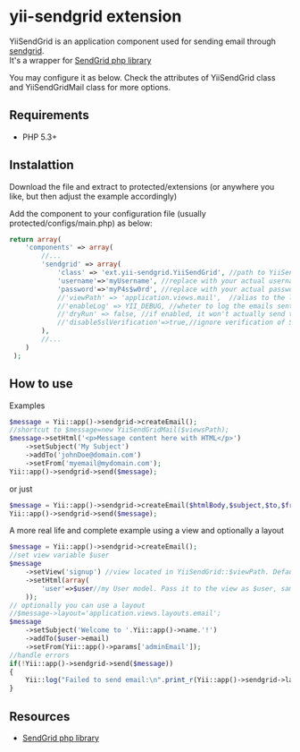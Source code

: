 yii-sendgrid extension
============

YiiSendGrid is an application component used for sending email through [sendgrid](http://sendgrid.com).  
It's a wrapper for [SendGrid php library](https://github.com/sendgrid/sendgrid-php)  

You may configure it as below.  Check the attributes of YiiSendGrid class and YiiSendGridMail class for more options.  

## Requirements

+ PHP 5.3+  

## Instalattion

Download the file and extract to protected/extensions (or anywhere you like, but then adjust the example accordingly)  

Add the component to your configuration file (usually protected/configs/main.php) as below:  

``` php
return array(  
	'components' => array(  
		//...
 		'sendgrid' => array(  
 			'class' => 'ext.yii-sendgrid.YiiSendGrid', //path to YiiSendGrid class  
 			'username'=>'myUsername', //replace with your actual username  
 			'password'=>'myP4s$w0rd', //replace with your actual password  
 			//'viewPath' => 'application.views.mail',  //alias to the layouts path. Optional  
 			//'enableLog' => YII_DEBUG, //wheter to log the emails sent. Optional  
 			//'dryRun' => false, //if enabled, it won't actually send the emails, only log. Optional  
			//'disableSslVerification'=>true,//ignore verification of SSL certificate  
 		),  
 		//...  
 	)  
 );  
```  
 
## How to use

Examples  
``` php  
$message = Yii::app()->sendgrid->createEmail();  
//shortcut to $message=new YiiSendGridMail($viewsPath);
$message->setHtml('<p>Message content here with HTML</p>')  
	->setSubject('My Subject')  
	->addTo('johnDoe@domain.com')  
	->setFrom('myemail@mydomain.com');  
Yii::app()->sendgrid->send($message);  
```  

 or just  
``` php  
$message = Yii::app()->sendgrid->createEmail($htmlBody,$subject,$to,$from);  
Yii::app()->sendgrid->send($message);  
```  

A more real life and complete example using a view and optionally a layout  
``` php  
$message = Yii::app()->sendgrid->createEmail();  
//set view variable $user  
$message  
	->setView('signup') //view located in YiiSendGrid::$viewPath. Defaults to protected/views/mail  
	->setHtml(array(  
		'user'=>$user//my User model. Pass it to the view as $user, same way controller does  
	));  
// optionally you can use a layout  
//$message->layout='application.views.layouts.email';  
$message  
	->setSubject('Welcome to '.Yii::app()->name.'!')  
	->addTo($user->email)  
	->setFrom(Yii::app()->params['adminEmail']);  
//handle errors
if(!Yii::app()->sendgrid->send($message))
{
	Yii::log("Failed to send email:\n".print_r(Yii::app()->sendgrid->lastErrors,true),CLogger::LEVEL_ERROR);
}
```  
  
## Resources  

+ [SendGrid php library](https://github.com/sendgrid/sendgrid-php)  
